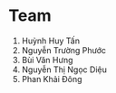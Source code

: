 # Team
1. Huỳnh Huy Tấn
2. Nguyễn Trường Phước
3. Bùi Văn Hưng
4. Nguyễn Thị Ngọc Diệu
5. Phan Khải Đông
